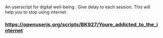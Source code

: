 An userscript for digital well-being . Give delay to each session. This will help you to stop using internet.
### https://openuserjs.org/scripts/BK927/Youre_addicted_to_the_internet
